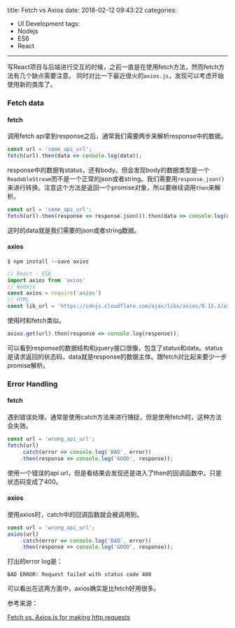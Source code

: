 title: Fetch vs Axios
date: 2018-02-12 09:43:22
categories:
- UI Development
tags:
- Nodejs
- ES6
- React
---

写React项目与后端进行交互的时候，之前一直是在使用fetch方法，然而fetch方法有几个缺点需要注意。
同时对比一下最近很火的`axios.js`，发现可以考虑开始使用新的类库了。

### Fetch data

#### fetch

调用fetch api拿到response之后，通常我们需要两步来解析response中的数据。

```javascript
const url = 'some_api_url';
fetch(url).then(data => console.log(data));
```

response中的数据有status，还有body。但会发现body的数据类型是一个`ReadableStream`而不是一个正常的json或者string。我们需要用`response.json()`来进行转换。注意这个方法是返回一个promise对象，所以要继续调用`then`来解析。

```javascript
const url = 'some_api_url';
fetch(url).then(response => response.json()).then(data => console.log(data));
```

这时的data就是我们需要的json或者string数据。

#### axios

    $ npm install --save axios

```javascript
// React - ES6
import axios from 'axios'
// Nodejs
const axios = require('axios')
// HTML
const lib_url = 'https://cdnjs.cloudflare.com/ajax/libs/axios/0.15.3/axios.min.js'
```

使用时和fetch类似。

```javascript
axios.get(url).then(response => console.log(response));
```

可以看到response的数据结构和jquery接口很像，包含了status和data。status是请求返回的状态码，data就是response的数据主体。跟fetch对比起来要少一步promise解析。

### Error Handling

#### fetch

遇到错误处理，通常是使用catch方法来进行捕捉，但是使用fetch时，这种方法会失效。

```javascript
const url = 'wrong_api_url';
fetch(url)
    .catch(error => console.log('BAD', error))
    .then(response => console.log('GOOD', response));
```

使用一个错误的api url，但是看结果会发现还是进入了then的回调函数中。只是状态码变成了400。

#### axios

使用axios时，catch中的回调函数就会被调用到。

```javascript
const url = 'wrong_api_url';
axios(url)
    .catch(error => console.log('BAD', error))
    .then(response => console.log('GOOD', response));
```

打出的error log是：

    BAD ERROR: Request failed with status code 400

可以看出在这两方面中，axios确实是比fetch好用很多。

参考来源：

[Fetch vs. Axios.js for making http requests](https://medium.com/@thejasonfile/fetch-vs-axios-js-for-making-http-requests-2b261cdd3af5)